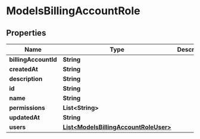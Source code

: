 

# ModelsBillingAccountRole


## Properties

| Name | Type | Description | Notes |
|------------ | ------------- | ------------- | -------------|
|**billingAccountId** | **String** |  |  [optional] |
|**createdAt** | **String** |  |  [optional] |
|**description** | **String** |  |  [optional] |
|**id** | **String** |  |  [optional] |
|**name** | **String** |  |  [optional] |
|**permissions** | **List&lt;String&gt;** |  |  [optional] |
|**updatedAt** | **String** |  |  [optional] |
|**users** | [**List&lt;ModelsBillingAccountRoleUser&gt;**](ModelsBillingAccountRoleUser.md) |  |  [optional] |



